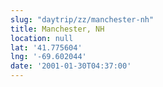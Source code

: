 ```yaml
---
slug: "daytrip/zz/manchester-nh"
title: Manchester, NH
location: null
lat: '41.775604'
lng: '-69.602044'
date: '2001-01-30T04:37:00'
---
```



